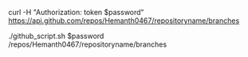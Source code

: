 curl -H "Authorization: token $password" https://api.github.com/repos/Hemanth0467/repositoryname/branches

./github_script.sh $password /repos/Hemanth0467/repositoryname/branches
